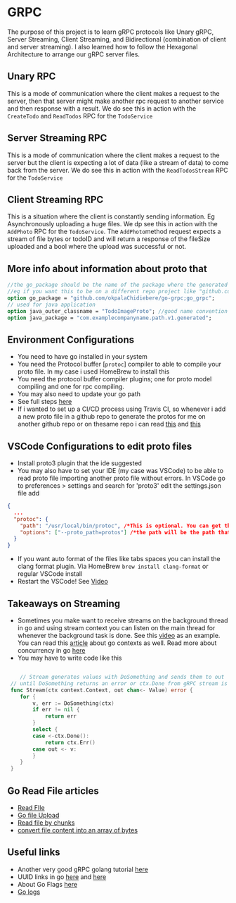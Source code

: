 # GRPC

The purpose of this project is to learn gRPC protocols like Unary gRPC, Server Streaming, Client Streaming, and Bidirectional (combination of client and server streaming). I also learned how to follow the Hexagonal Architecture to arrange our gRPC server files.

## Unary RPC

This is a mode of communication where the client makes a request to the server, then that server might make another rpc request to another service and then response with a result. We do see this in action with the `CreateTodo` and `ReadTodos` RPC for the `TodoService`

## Server Streaming RPC

This is a mode of communication where the client makes a request to the server but the client is expecting a lot of data (like a stream of data) to come back from the server. We do see this in action with the `ReadTodosStream` RPC for the `TodoService`

## Client Streaming RPC

This is a situation where the client is constantly sending information. Eg Asynchronously uploading a huge files. We dp see this in action with the `AddPhoto` RPC for the `TodoService`. The `AddPhoto`method request expects a stream of file bytes or todoID and will return a response of the fileSize uploaded and a bool where the upload was successful or not.

## More info about information about proto that

```proto
//the go_package should be the name of the package where the generated will be.
//eg if you want this to be on a different repo project like "github.com/okpalaChidiebere/generated-protos/todos/v1
option go_package = "github.com/okpalaChidiebere/go-grpc;go_grpc";
// used for java application
option java_outer_classname = "TodoImageProto"; //good name convention is ${fileName}Proto
option java_package = "com.examplecompanyname.path.v1.generated";
```

## Environment Configurations

- You need to have go installed in your system
- You need the Protocol buffer [`protoc`] compiler to able to compile your proto file. In my case i used HomeBrew to install this
- You need the protocol buffer compiler plugins; one for proto model compiling and one for rpc compiling.
- You may also need to update your go path
- See full steps [here](https://grpc.io/docs/languages/go/quickstart/#prerequisites)
- If i wanted to set up a CI/CD process using Travis CI, so whenever i add a new proto file in a github repo to generate the protos for me on another github repo or on thesame repo i can read [this](https://docs.travis-ci.com/user/installing-dependencies/#installing-packages-on-macos) and [this](https://docs.travis-ci.com/user/installing-dependencies/#installing-projects-from-source)

## VSCode Configurations to edit proto files

- Install proto3 plugin that the ide suggested
- You may also have to set your IDE (my case was VSCode) to be able to read proto file importing another proto file without errors. In VSCode go to preferences > settings and search for 'proto3' edit the settings.json file add

```json
{
  ...
  "protoc": {
	"path": "/usr/local/bin/protoc", /*This is optional. You can get this path by running in termial `which protoc`*/
    "options": ["--proto_path=protos"] /*the path will be the path that your proto file is defined. For this project its called `protos`*/
  }
}

```

- If you want auto format of the files like tabs spaces you can install the clang format plugin. Via HomeBrew `brew install clang-format` or regular VSCode install
- Restart the VSCode! See [Video](https://www.youtube.com/watch?v=3r327rjB8qg)

## Takeaways on Streaming

- Sometimes you make want to receive streams on the background thread in go and using stream context you can listen on the main thread for whenever the background task is done. See this [video](https://www.youtube.com/watch?v=l_74x_qQZB8) as an example. You can read this [article](https://www.digitalocean.com/community/tutorials/how-to-use-contexts-in-go) about go contexts as well. Read more about concurrency in go [here](https://go.dev/blog/pipelines)
- You may have to write code like this

```go

	// Stream generates values with DoSomething and sends them to out
 // until DoSomething returns an error or ctx.Done from gRPC stream is closed.
 func Stream(ctx context.Context, out chan<- Value) error {
 	for {
 		v, err := DoSomething(ctx)
 		if err != nil {
 			return err
 		}
 		select {
 		case <-ctx.Done():
 			return ctx.Err()
 		case out <- v:
 		}
 	}
 }
```

## Go Read File articles

- [Read FIle](https://zetcode.com/golang/readfile/)
- [Go file Upload](https://tutorialedge.net/golang/go-file-upload-tutorial/)
- [Read file by chunks](https://gist.github.com/rodkranz/90c82583987a15e3d0f2c4678f2835c7)
- [convert file content into an array of bytes](https://socketloop.com/tutorials/convert-file-content-into-array-of-bytes-in-go)

## Useful links

- Another very good gRPC golang tutorial [here](https://earthly.dev/blog/golang-grpc-example/)
- UUID links in go [here](https://yourbasic.org/golang/generate-uuid-guid/) and [here](https://stackoverflow.com/questions/67729822/how-to-generate-a-deterministic-set-of-uuids-in-golang)
- About Go Flags [here](https://www.developer.com/languages/flag-package-go-golang/)
- [Go logs](https://stackoverflow.com/questions/70521948/why-dont-i-see-fmt-logs-in-my-terminal-when-running-go-app-locally)
